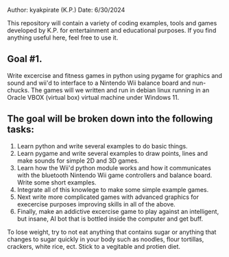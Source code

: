 Author:   kyakpirate (K.P.)                          Date:  6/30/2024

This repository will contain a variety of coding examples, tools and games developed by K.P. for entertainment and educational purposes.    If you find anything useful here, feel free to use it.

Goal #1.
-------------------------------------------------------
Write excercise and fitness games in python using pygame for graphics and sound and wii'd to interface to a Nintendo Wii balance board and nun-chucks.    The games will we written and run in debian linux running in an Oracle VBOX (virtual box) virtual machine under Windows 11.

The goal will be broken down into the following tasks:
--------------------------------------------------------
1.   Learn python and write several examples to do basic things.
2.   Learn pygame and write several examples to draw points, lines and make sounds for simple 2D and 3D games.
3.   Learn how the Wii'd python module works and how it communicates with the bluetooth Nintendo Wii game controllers and balance board.   Write some short examples.
4.   Integrate all of this knowlege to make some simple example games.
5.   Next write more complicated games with advanced graphics for execercise purposes improving skills in all of the above.
6.   Finally, make an addictive excercise game to play against an intelligent, but insane, AI bot that is bottled inside the computer and get buff.

To lose weight, try to not eat anything that contains sugar or anything that changes to sugar quickly in your body such as noodles, flour tortillas, crackers, white rice, ect.    Stick to a vegitable and protien diet.
